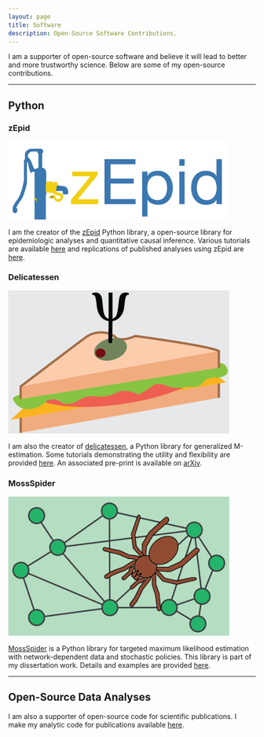 ```yaml
---
layout: page
title: Software
description: Open-Source Software Contributions.
---
```


I am a supporter of open-source software and believe it will lead to better and more trustworthy science. Below are 
some of my open-source contributions.

------------------

## Python


### zEpid

<img src="../assets/images/zepid_logo.png" alt="zEpid_logo" width="450">

I am the creator of the [zEpid](https://github.com/pzivich/zEpid) Python library, a open-source library for 
epidemiologic analyses and quantitative causal inference. Various tutorials are available 
[here](https://github.com/pzivich/Python-for-Epidemiologists/tree/master/3_Epidemiology_Analysis) and replications of
published analyses using zEpid are [here](https://github.com/pzivich/zEpid-replications).


### Delicatessen

<img class="center" src="../assets/images/delicatessen_header.png" alt="deli_logo" width="450">

I am also the creator of [delicatessen](https://github.com/pzivich/Delicatessen), a Python library for generalized 
M-estimation. Some tutorials demonstrating the utility and flexibility are provided 
[here](https://deli.readthedocs.io/en/latest/Examples.html). An associated pre-print is available on 
[arXiv](https://arxiv.org/abs/2203.11300).


### MossSpider

<img src="../assets/images/mossspider_header.png" alt="mossspider_logo" width="450">

[MossSpider](https://github.com/pzivich/MossSpider) is a Python library for targeted maximum likelihood estimation with
network-dependent data and stochastic policies. This library is part of my dissertation work.  Details and examples are
provided [here](https://mossspider.readthedocs.io/en/latest/).

------------------

## Open-Source Data Analyses

I am also a supporter of open-source code for scientific publications. I make my analytic code for publications 
available [here](https://github.com/pzivich/publications-code).
